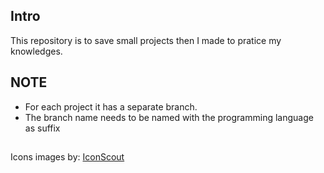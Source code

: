## Intro

This repository is to save small projects then I made to pratice my knowledges.

## NOTE

- For each project it has a separate branch.
- The branch name needs to be named with the programming language as suffix

##
Icons images by: [IconScout](https://iconscout.com/)